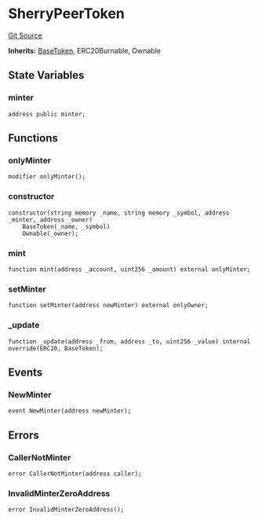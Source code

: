 # SherryPeerToken
[Git Source](https://github.com-smastropiero/SherryLabs/sherry-contracts/blob/ef85f626b2f11fa0f36e09ddd8fdd3d9da90d8ba/contracts/wormhole/SherryPeerToken.sol)

**Inherits:**
[BaseToken](/contracts/lib/BaseToken.sol/contract.BaseToken.md), ERC20Burnable, Ownable


## State Variables
### minter

```solidity
address public minter;
```


## Functions
### onlyMinter


```solidity
modifier onlyMinter();
```

### constructor


```solidity
constructor(string memory _name, string memory _symbol, address _minter, address _owner)
    BaseToken(_name, _symbol)
    Ownable(_owner);
```

### mint


```solidity
function mint(address _account, uint256 _amount) external onlyMinter;
```

### setMinter


```solidity
function setMinter(address newMinter) external onlyOwner;
```

### _update


```solidity
function _update(address _from, address _to, uint256 _value) internal override(ERC20, BaseToken);
```

## Events
### NewMinter

```solidity
event NewMinter(address newMinter);
```

## Errors
### CallerNotMinter

```solidity
error CallerNotMinter(address caller);
```

### InvalidMinterZeroAddress

```solidity
error InvalidMinterZeroAddress();
```

